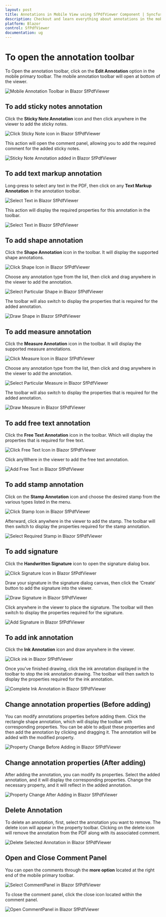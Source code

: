 ```yaml
---
layout: post
title: Annotations in Mobile View using SfPdfViewer Component | Syncfusion&reg;
description: Checkout and learn everything about annotations in the mobile view using the Syncfusion&reg; Blazor SfPdfViewer component and more.
platform: Blazor
control: SfPdfViewer
documentation: ug
---
```


# To open the annotation toolbar

To Open the annotation toolbar, click on the **Edit Annotation** option in the mobile primary toolbar. The mobile annotation toolbar will open at bottom of the viewer.

![Mobile Annotation Toolbar in Blazor SfPdfViewer](../../pdfviewer-2/images/open-annotation-toolbar.gif)

## To add sticky notes annotation

Click the **Sticky Note Annotation** icon and then click anywhere in the viewer to add the sticky notes. 

![Click Sticky Note icon in Blazor SfPdfViewer](../../pdfviewer-2/images/click-stickynote-annotation.png)

This action will open the comment panel, allowing you to add the required comment for the added sticky notes.

![Sticky Note Annotation added in Blazor SfPdfViewer](../../pdfviewer-2/images/sticky-note-added.png)

## To add text markup annotation

Long-press to select any text in the PDF, then click on any **Text Markup Annotation** in the annotation toolbar. 

![Select Text in Blazor SfPdfViewer](../../pdfviewer-2/images/select-text-for-text-markup.png)

This action will display the required properties for this annotation in the toolbar.

![Select Text in Blazor SfPdfViewer](../../pdfviewer-2/images/text-markup-added-for-selected-text.png)

## To add shape annotation

Click the **Shape Annotation** icon in the toolbar. It will display the supported shape annotations.

![Click Shape Icon in Blazor SfPdfViewer](../../pdfviewer-2/images/click-shape-icon.png)

Choose any annotation type from the list, then click and drag anywhere in the viewer to add the annotation. 

![Select Particular Shape in Blazor SfPdfViewer](../../pdfviewer-2/images/select-required-shape.png)

The toolbar will also switch to display the properties that is required for the added annotation.

![Draw Shape in Blazor SfPdfViewer](../../pdfviewer-2/images/add-selected-shape-annotation.png)

## To add measure annotation

Click the **Measure Annotation** icon in the toolbar. It will display the supported measure annotations.

![Click Measure Icon in Blazor SfPdfViewer](../../pdfviewer-2/images/click-measure-icon.png)

Choose any annotation type from the list, then click and drag anywhere in the viewer to add the annotation.

![Select Particular Measure in Blazor SfPdfViewer](../../pdfviewer-2/images/select-required-measure.png)

The toolbar will also switch to display the properties that is required for the added annotation.

![Draw Measure in Blazor SfPdfViewer](../../pdfviewer-2/images/add-selected-measure-annotation.png)

## To add free text annotation

Click the **Free Text Annotation** icon in the toolbar. Which will display the properties that is required for free text.

![Click Free Text Icon in Blazor SfPdfViewer](../../pdfviewer-2/images/click-free-text-annotation.png)

Click anyWhere in the viewer to add the free text annotation.

![Add Free Text in Blazor SfPdfViewer](../../pdfviewer-2/images/add-free-text-viewer.png)

## To add stamp annotation

Click on the **Stamp Annotation** icon and choose the desired stamp from the various types listed in the menu. 

![Click Stamp Icon in Blazor SfPdfViewer](../../pdfviewer-2/images/open-list-of-stamp.png)

Afterward, click anywhere in the viewer to add the stamp. The toolbar will then switch to display the properties required for the stamp annotation.

![Select Required Stamp in Blazor SfPdfViewer](../../pdfviewer-2/images/add-selected-stamp.png)

## To add signature

Click the **Handwritten Signature** icon to open the signature dialog box. 

![Click Signature Icon in Blazor SfPdfViewer](../../pdfviewer-2/images/open-signature-dialog.png)

Draw your signature in the signature dialog canvas, then click the ‘Create’ button to add the signature into the viewer. 

![Draw Signature in Blazor SfPdfViewer](../../pdfviewer-2/images/draw-signature-in-dialog.png)

Click anywhere in the viewer to place the signature. The toolbar will then switch to display the properties required for the signature.

![Add Signature in Blazor SfPdfViewer](../../pdfviewer-2/images/add-signature-to-viewer.png)

## To add ink annotation

Click the **Ink Annotation** icon and draw anywhere in the viewer.

![Click ink in Blazor SfPdfViewer](../../pdfviewer-2/images/click-ink-annotation.png)

Once you’ve finished drawing, click the ink annotation displayed in the toolbar to stop the ink annotation drawing. The toolbar will then switch to display the properties required for the ink annotation.

![Complete Ink Annotation in Blazor SfPdfViewer](../../pdfviewer-2/images/complete-ink-annotation.png)

## Change annotation properties (Before adding)

You can modify annotations properties before adding them. Click the rectangle shape annotation, which will display the toolbar with corresponding properties. You can be able to adjust these properties and then add the annotation by clicking and dragging it. The annotation will be added with the modified property.

![Property Change Before Adding in Blazor SfPdfViewer](../../pdfviewer-2/images/property-change-before-adding.gif)

## Change annotation properties (After adding)

After adding the annotation, you can modify its properties. Select the added annotation, and it will display the corresponding properties. Change the necessary property, and it will reflect in the added annotation.

![Property Change After Adding in Blazor SfPdfViewer](../../pdfviewer-2/images/property-change-after-adding.gif)

## Delete Annotation

To delete an annotation, first, select the annotation you want to remove. The delete icon will appear in the property toolbar. Clicking on the delete icon will remove the annotation from the PDF along with its associated comment.

![Delete Selected Annotation in Blazor SfPdfViewer](../../pdfviewer-2/images/delete-selected-annotation.png)

## Open and Close Comment Panel

You can open the comments through the **more option** located at the right end of the mobile primary toolbar.

![Select CommentPanel in Blazor SfPdfViewer](../../pdfviewer-2/images/select-comment-panel-icon.png)

To close the comment panel, click the close icon located within the comment panel.

![Open CommentPanel in Blazor SfPdfViewer](../../pdfviewer-2/images/open-cooment-panel.png)
